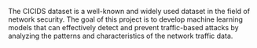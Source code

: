 The CICIDS dataset is a well-known and widely used dataset in the field of network security. The goal of this project is to develop machine learning models that can effectively detect and prevent traffic-based attacks by analyzing the patterns and characteristics of the network traffic data.
